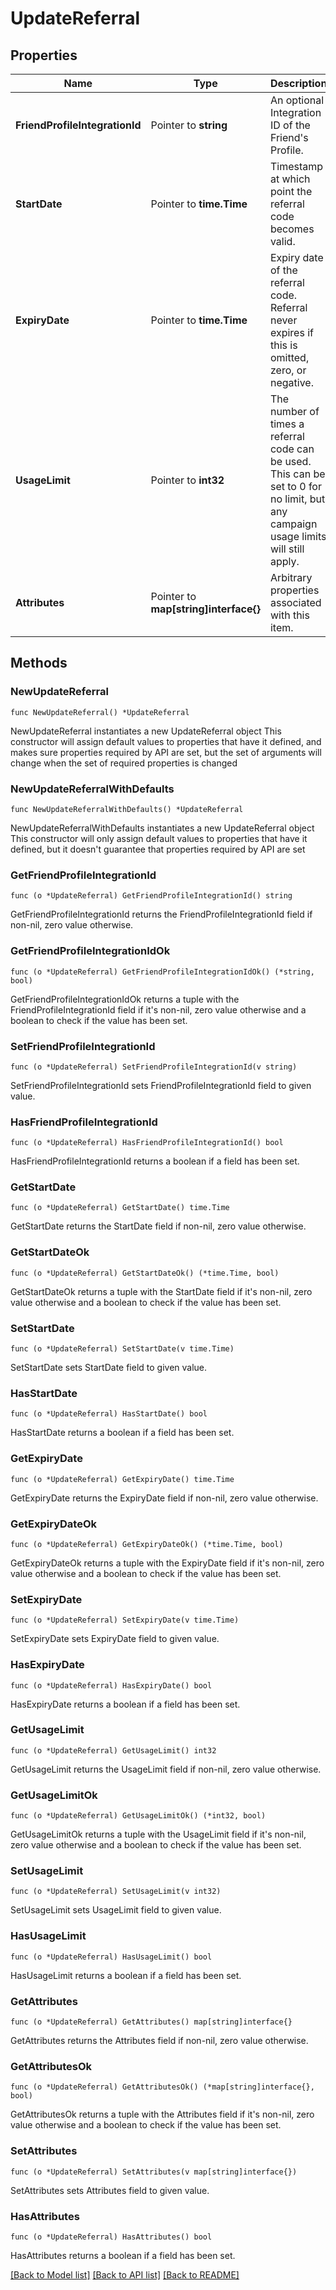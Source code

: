 # UpdateReferral

## Properties

Name | Type | Description | Notes
------------ | ------------- | ------------- | -------------
**FriendProfileIntegrationId** | Pointer to **string** | An optional Integration ID of the Friend&#39;s Profile. | [optional] 
**StartDate** | Pointer to **time.Time** | Timestamp at which point the referral code becomes valid. | [optional] 
**ExpiryDate** | Pointer to **time.Time** | Expiry date of the referral code. Referral never expires if this is omitted, zero, or negative. | [optional] 
**UsageLimit** | Pointer to **int32** | The number of times a referral code can be used. This can be set to 0 for no limit, but any campaign usage limits will still apply.  | [optional] 
**Attributes** | Pointer to **map[string]interface{}** | Arbitrary properties associated with this item. | [optional] 

## Methods

### NewUpdateReferral

`func NewUpdateReferral() *UpdateReferral`

NewUpdateReferral instantiates a new UpdateReferral object
This constructor will assign default values to properties that have it defined,
and makes sure properties required by API are set, but the set of arguments
will change when the set of required properties is changed

### NewUpdateReferralWithDefaults

`func NewUpdateReferralWithDefaults() *UpdateReferral`

NewUpdateReferralWithDefaults instantiates a new UpdateReferral object
This constructor will only assign default values to properties that have it defined,
but it doesn't guarantee that properties required by API are set

### GetFriendProfileIntegrationId

`func (o *UpdateReferral) GetFriendProfileIntegrationId() string`

GetFriendProfileIntegrationId returns the FriendProfileIntegrationId field if non-nil, zero value otherwise.

### GetFriendProfileIntegrationIdOk

`func (o *UpdateReferral) GetFriendProfileIntegrationIdOk() (*string, bool)`

GetFriendProfileIntegrationIdOk returns a tuple with the FriendProfileIntegrationId field if it's non-nil, zero value otherwise
and a boolean to check if the value has been set.

### SetFriendProfileIntegrationId

`func (o *UpdateReferral) SetFriendProfileIntegrationId(v string)`

SetFriendProfileIntegrationId sets FriendProfileIntegrationId field to given value.

### HasFriendProfileIntegrationId

`func (o *UpdateReferral) HasFriendProfileIntegrationId() bool`

HasFriendProfileIntegrationId returns a boolean if a field has been set.

### GetStartDate

`func (o *UpdateReferral) GetStartDate() time.Time`

GetStartDate returns the StartDate field if non-nil, zero value otherwise.

### GetStartDateOk

`func (o *UpdateReferral) GetStartDateOk() (*time.Time, bool)`

GetStartDateOk returns a tuple with the StartDate field if it's non-nil, zero value otherwise
and a boolean to check if the value has been set.

### SetStartDate

`func (o *UpdateReferral) SetStartDate(v time.Time)`

SetStartDate sets StartDate field to given value.

### HasStartDate

`func (o *UpdateReferral) HasStartDate() bool`

HasStartDate returns a boolean if a field has been set.

### GetExpiryDate

`func (o *UpdateReferral) GetExpiryDate() time.Time`

GetExpiryDate returns the ExpiryDate field if non-nil, zero value otherwise.

### GetExpiryDateOk

`func (o *UpdateReferral) GetExpiryDateOk() (*time.Time, bool)`

GetExpiryDateOk returns a tuple with the ExpiryDate field if it's non-nil, zero value otherwise
and a boolean to check if the value has been set.

### SetExpiryDate

`func (o *UpdateReferral) SetExpiryDate(v time.Time)`

SetExpiryDate sets ExpiryDate field to given value.

### HasExpiryDate

`func (o *UpdateReferral) HasExpiryDate() bool`

HasExpiryDate returns a boolean if a field has been set.

### GetUsageLimit

`func (o *UpdateReferral) GetUsageLimit() int32`

GetUsageLimit returns the UsageLimit field if non-nil, zero value otherwise.

### GetUsageLimitOk

`func (o *UpdateReferral) GetUsageLimitOk() (*int32, bool)`

GetUsageLimitOk returns a tuple with the UsageLimit field if it's non-nil, zero value otherwise
and a boolean to check if the value has been set.

### SetUsageLimit

`func (o *UpdateReferral) SetUsageLimit(v int32)`

SetUsageLimit sets UsageLimit field to given value.

### HasUsageLimit

`func (o *UpdateReferral) HasUsageLimit() bool`

HasUsageLimit returns a boolean if a field has been set.

### GetAttributes

`func (o *UpdateReferral) GetAttributes() map[string]interface{}`

GetAttributes returns the Attributes field if non-nil, zero value otherwise.

### GetAttributesOk

`func (o *UpdateReferral) GetAttributesOk() (*map[string]interface{}, bool)`

GetAttributesOk returns a tuple with the Attributes field if it's non-nil, zero value otherwise
and a boolean to check if the value has been set.

### SetAttributes

`func (o *UpdateReferral) SetAttributes(v map[string]interface{})`

SetAttributes sets Attributes field to given value.

### HasAttributes

`func (o *UpdateReferral) HasAttributes() bool`

HasAttributes returns a boolean if a field has been set.


[[Back to Model list]](../README.md#documentation-for-models) [[Back to API list]](../README.md#documentation-for-api-endpoints) [[Back to README]](../README.md)


